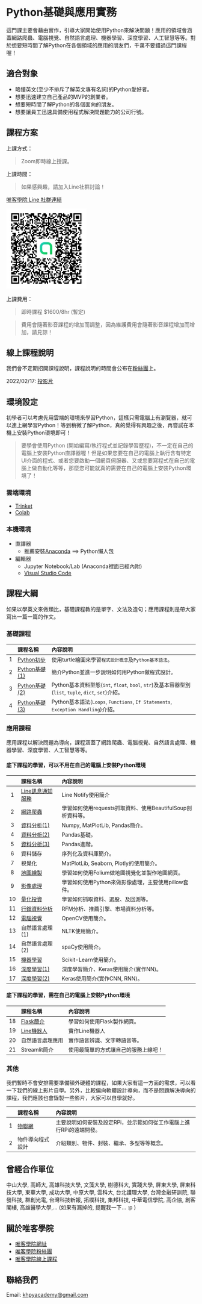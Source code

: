 # Python基礎與應用實務

這門課主要會藉由實作，引導大家開始使用Python來解決問題！應用的領域會涵蓋網路爬蟲、電腦視覺、自然語言處理、機器學習、深度學習、人工智慧等等。對於想要短時間了解Python在各個領域的應用的朋友們，千萬不要錯過這門課程喔！

## 適合對象

* 略懂英文(至少不排斥了解英文專有名詞)的Python愛好者。
* 想要迅速建立自己產品的MVP的創業者。
* 想要短時間了解Python的各個面向的朋友。
* 想要讓員工迅速具備使用程式解決問題能力的公司行號。

## 課程方案

上課方式：

> Zoom即時線上授課。

上課時間：

> 如果感興趣，請加入Line社群討論！

[唯客學院 Line 社群連結](https://line.me/ti/g2/UrK5XLg4zqzr-yiEjHG3mwGGnAPjnAHTGcKqew?utm_source=invitation&utm_medium=link_copy&utm_campaign=default)

[![唯客學院QRCode](images/qrcode.jpg)](https://line.me/ti/g2/UrK5XLg4zqzr-yiEjHG3mwGGnAPjnAHTGcKqew?utm_source=invitation&utm_medium=link_copy&utm_campaign=default)

上課費用：

> 即時課程 $1600/8hr (暫定)

> 費用會隨著影音課程的增加而調整，因為維護費用會隨著影音課程增加而增加，請見諒！

## 線上課程說明

我們會不定期招開課程說明，課程說明的時間會公布在[粉絲團](https://www.facebook.com/KHPYAcademy)上。

2022/02/17: [投影片](https://reurl.cc/nEpNpD)

## 環境設定

初學者可以考慮先用雲端的環境來學習Python，這樣只需電腦上有瀏覽器，就可以連上網學習Python！等到稍微了解Python，真的覺得有興趣之後，再嘗試在本機上安裝Python環境即可！

> 要學會使用Python (開始編寫/執行程式並記錄學習歷程)，不一定在自己的電腦上安裝Python直譯器喔！但是如果您要在自己的電腦上執行含有特定UI介面的程式、或者您要啟動一個網頁伺服器、又或您要寫程式在自己的電腦上做自動化等等，那麼您可能就真的需要在自己的電腦上安裝Python環境了！

### 雲端環境
* [Trinket](https://trinket.io/)
* [Colab](https://colab.research.google.com/)

### 本機環境
* 直譯器
  * 推薦安裝[Anaconda](https://www.anaconda.com/products/individual) ==> Python懶人包
* 編輯器
  * Jupyter Notebook/Lab (Anaconda裡面已經內附)
  * [Visual Studio Code](https://code.visualstudio.com/)

## 課程大綱

如果以學英文來做類比，基礎課程教的是單字、文法及造句；應用課程則是帶大家寫出一篇一篇的作文。

### 基礎課程

||課程名稱|內容說明|
|:-:|:--|:--|
|1|[Python初步](https://github.com/victorgau/khpy_python_beginners)|使用turtle繪圖來學習`程式設計概念`及`Python基本語法`。|
|2|[Python基礎(1)](https://github.com/victorgau/khpy_python_basics)|簡介Python並進一步說明如何用Python做程式設計。|
|3|[Python基礎(2)](https://github.com/victorgau/khpy_python_basics)|Python基本資料型態(`int`, `float`, `bool`, `str`)及基本容器型別(`list`, `tuple`, `dict`, `set`)介紹。|
|4|[Python基礎(3)](https://github.com/victorgau/khpy_python_basics)|Python基本語法(`Loops`, `Functions`, `If Statements`, `Exception Handling`)介紹。|

### 應用課程

應用課程以解決問題為導向，課程涵蓋了網路爬蟲、電腦視覺、自然語言處理、機器學習、深度學習、人工智慧等等。

#### 底下課程的學習，可以不用在自己的電腦上安裝Python環境

||課程名稱|內容說明|
|:-:|:--|:--|
|1|[Line訊息通知服務](https://github.com/victorgau/khpy_linenotify_intro)|Line Notify使用簡介|
|2|[網路爬蟲](https://github.com/victorgau/khpy_web_crawler_intro)|學習如何使用requests抓取資料、使用BeautifulSoup剖析資料等。|
|3|[資料分析(1)](https://github.com/victorgau/khpy_data_analysis_intro)|Numpy, MatPlotLib, Pandas簡介。|
|4|[資料分析(2)](https://github.com/victorgau/khpy_pandas_intro)|Pandas基礎。|
|5|[資料分析(3)](https://github.com/victorgau/khpy_pandas_intro)|Pandas進階。|
|6|資料儲存|序列化及資料庫簡介。|
|7|視覺化|MatPlotLib, Seaborn, Plotly的使用簡介。|
|8|[地圖繪製](https://github.com/victorgau/khpy_folium_intro)|學習如何使用Folium做地圖視覺化並製作地圖網頁。|
|9|[影像處理](https://github.com/victorgau/khpy_image_processing_intro)|學習如何使用Python來做影像處理，主要使用pillow套件。|
|10|[量化投資](https://github.com/victorgau/khpy_quant_intro)|學習如何抓取資料、選股、及回測等。|
|11|[行銷資料分析](https://github.com/victorgau/khpy_marketing_analytics_intro)|RFM分析、推薦引擎、市場資料分析等。|
|12|[電腦視覺](https://github.com/victorgau/khpy_opencv_intro)|OpenCV使用簡介。|
|13|自然語言處理(1)|NLTK使用簡介。|
|14|自然語言處理(2)|spaCy使用簡介。|
|15|[機器學習](https://github.com/victorgau/khpy_sklearn_intro)|Scikit-Learn使用簡介。|
|16|[深度學習(1)](https://github.com/victorgau/khpy_keras_intro)|深度學習簡介、Keras使用簡介(實作NN)。|
|17|[深度學習(2)](https://github.com/victorgau/khpy_keras_intro)|Keras使用簡介(實作CNN, RNN)。|

#### 底下課程的學習，需在自己的電腦上安裝Python環境

||課程名稱|內容說明|
|:-:|:--|:--|
|18|[Flask簡介](https://github.com/victorgau/khpy_flask_intro)|學習如何使用Flask製作網頁。|
|19|[Line機器人](https://github.com/victorgau/khpy_linebot_intro)|實作Line機器人|
|20|自然語言處理應用|實作語音辨識、文字轉語音等。|
|21|Streamlit簡介|使用最簡單的方式讓自己的服務上線吧！|

### 其他

我們暫時不會安排需要準備額外硬體的課程，如果大家有這一方面的需求，可以看一下我們的線上影片自學。另外，比較偏向軟體設計導向，而不是問題解決導向的課程，我們應該也會錄製一些影片，大家可以自學就好。

||課程名稱|內容說明|
|:-:|:--|:--|
|1|[物聯網](https://github.com/victorgau/khpy_rpi_intro)|主要說明如何安裝及設定RPi，並示範如何從工作電腦上進行RPi的遠端開發。|
|2|物件導向程式設計|介紹類別、物件、封裝、繼承、多型等等概念。|


## 曾經合作單位

中山大學, 高師大, 高雄科技大學, 文藻大學, 樹德科大, 實踐大學, 屏東大學, 屏東科技大學, 東華大學, 成功大學, 中原大學, 雲科大, 台北護理大學, 台灣金融研訓院, 聯發科技, 群創光電, 台灣科技新報, 拓樸科技, 集邦科技, 中華電信學院, 高企協, 創客閣樓, 高雄醫學大學,... (如果有漏掉的, 提醒我一下... :p )

## 關於唯客學院

* [唯客學院網址](http://www.vcdemy.com)
* [唯客學院粉絲團](https://www.facebook.com/KHPYAcademy/)
* [唯客學院線上課程](https://khpy.teachable.com)

## 聯絡我們

Email: khpyacademy@gmail.com
